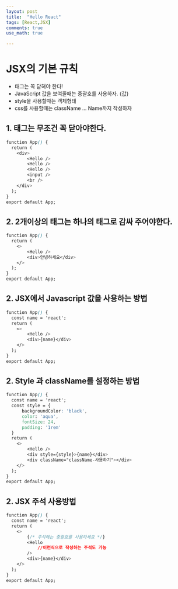 ```yaml
---
layout: post
title:  "Hello React"
tags: [React,JSX]
comments: true
use_math: true

---
```

# JSX의 기본 규칙
* 태그는 꼭 닫혀야 한다!
* JavaScript 값을 보여줄때는 중괄호를 사용하자. {값}
* style을 사용할때는 객체형태
* css를 사용할때는 className ... Name까지 작성하자
## 1. 태그는 무조건 꼭 닫아야한다.
```css
function App() {
  return (
    <div>
        <Hello />
        <Hello />
        <Hello />
        <input />
        <br />
    </div>
  );
}
export default App;
```
## 2. 2개이상의 태그는 하나의 태그로 감싸 주어야한다. 
```css
function App() {
  return (
    <>
        <Hello />
        <div>안녕하세요</div>
    </>
  );
}
export default App;
```
## 2. JSX에서 Javascript 값을 사용하는 방법 
```css
function App() {
  const name = 'react';
  return (
    <>
        <Hello />
        <div>{name}</div>
    </>
  );
}
export default App;
```
## 2. Style 과 className를 설정하는 방법 
```css
function App() {
  const name = 'react';
  const style = {
      backgroundColor: 'black',
      color: 'aqua',
      fontSize: 24,
      padding: '1rem'
  }
  return (
    <>
        <Hello />
        <div style={style}>{name}</div>
        <div className="className-사용하기"></div>
    </>
  );
}
export default App;
```
## 2. JSX 주석 사용방법
```css
function App() {
  const name = 'react';
  return (
    <>
        {/* 주석에는 중괄호를 사용하세요 */}
        <Hello 
            //이런식으로 작성하는 주석도 가능
        />
        <div>{name}</div>
    </>
  );
}
export default App;
```
